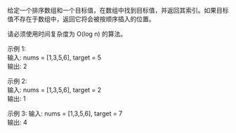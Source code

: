 给定一个排序数组和一个目标值，在数组中找到目标值，并返回其索引。如果目标值不存在于数组中，返回它将会被按顺序插入的位置。

请必须使用时间复杂度为 O(log n) 的算法。

示例 1:  
输入: nums = [1,3,5,6], target = 5  
输出: 2

示例 2:  
输入: nums = [1,3,5,6], target = 2  
输出: 1

示例 3:
输入: nums = [1,3,5,6], target = 7  
输出: 4  
 